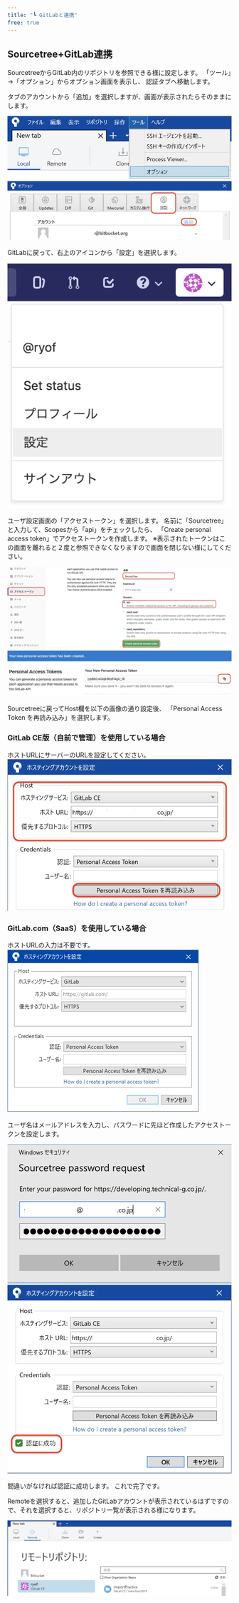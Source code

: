 ```yaml
---
title: "┗ GitLabと連携"
free: true
---
```


## Sourcetree+GitLab連携

SourcetreeからGitLab内のリポジトリを参照できる様に設定します。
「ツール」→「オプション」からオプション画面を表示し、
認証タブへ移動します。

タブのアカウントから「追加」を選択しますが、画面が表示されたらそのままにします。

![](/images/books/497459787cb294/sourcetree_18.png)
![](/images/books/497459787cb294/sourcetree_19.png)

GitLabに戻って、右上のアイコンから「設定」を選択します。

![](/images/books/497459787cb294/sourcetree_24.png)

ユーザ設定画面の「アクセストークン」を選択します。
名前に「Sourcetree」と入力して、Scopesから「api」をチェックしたら、
「Create personal access token」でアクセストークンを作成します。
※表示されたトークンはこの画面を離れると２度と参照できなくなりますので画面を閉じない様にしてください。

![](/images/books/497459787cb294/sourcetree_20.png)
![](/images/books/497459787cb294/sourcetree_25.png)

Sourcetreeに戻ってHost欄を以下の画像の通り設定後、
「Personal Access Token を再読み込み」を選択します。

### GitLab CE版（自前で管理）を使用している場合

ホストURLにサーバーのURLを設定してください。
![](/images/books/497459787cb294/sourcetree_21.png)

### GitLab.com（SaaS）を使用している場合

ホストURLの入力は不要です。
![](/images/books/497459787cb294/sourcetree_27.png)

ユーザ名はメールアドレスを入力し、パスワードに先ほど作成したアクセストークンを設定します。

![](/images/books/497459787cb294/sourcetree_22.png)
![](/images/books/497459787cb294/sourcetree_23.png)

間違いがなければ認証に成功します。
これで完了です。

Remoteを選択すると、追加したGitLabアカウントが表示されているはずですので、それを選択すると、リポジトリ一覧が表示される様になります。

![](/images/books/497459787cb294/sourcetree_26.png)
